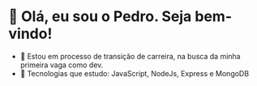 # 👋 Olá, eu sou o Pedro. Seja bem-vindo!

- 👀 Estou em processo de transição de carreira, na busca da minha primeira vaga como dev.
- 🌱 Tecnologias que estudo: JavaScript, NodeJs, Express e MongoDB
 

